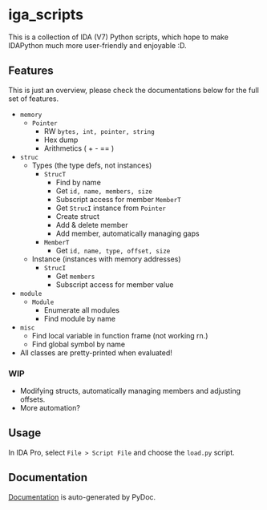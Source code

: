# iga_scripts
This is a collection of IDA (V7) Python scripts, which hope to make IDAPython much more user-friendly and enjoyable :D.

## Features
This is just an overview, please check the documentations below for the full set of features.
- `memory`
	- `Pointer`
		- RW `bytes, int, pointer, string`
		- Hex dump
		- Arithmetics ( + - == )
- `struc`
	- Types (the type defs, not instances)
		- `StrucT`
			- Find by name
			- Get `id, name, members, size`
			- Subscript access for member `MemberT`
			- Get `StrucI` instance from `Pointer`
			- Create struct
			- Add & delete member
			- Add member, automatically managing gaps
		- `MemberT`
			- Get `id, name, type, offset, size`
	- Instance (instances with memory addresses)
		- `StrucI`
			- Get `members`
			- Subscript access for member value
- `module`
	- `Module`
		- Enumerate all modules
		- Find module by name
- `misc`
	- Find local variable in function frame (not working rn.)
	- Find global symbol by name
- All classes are pretty-printed when evaluated!

### WIP
- Modifying structs, automatically managing members and adjusting offsets.
- More automation?

## Usage
In IDA Pro, select `File > Script File` and choose the `load.py` script.

## Documentation
[Documentation](https://zerui18.github.io/ida_scripts/ida_scripts.html) is auto-generated by PyDoc.
